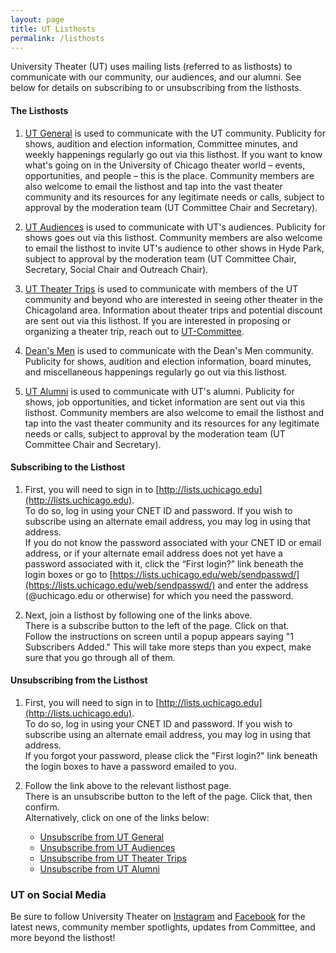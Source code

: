 ```yaml
---
layout: page
title: UT Listhosts
permalink: /listhosts
---
```


University Theater (UT) uses mailing lists (referred to as listhosts) to communicate with our community, our audiences, and our alumni. See below for details on subscribing to or unsubscribing from the listhosts.

#### The Listhosts

1. [UT General](https://lists.uchicago.edu/web/info/utheater-general) is used to communicate with the UT community. Publicity for shows, audition and election information, Committee minutes, and weekly happenings regularly go out via this listhost. If you want to know what's going on in the University of Chicago theater world – events, opportunities, and people – this is the place. Community members are also welcome to email the listhost and tap into the vast theater community and its resources for any legitimate needs or calls, subject to approval by the moderation team (UT Committee Chair and Secretary).

2. [UT Audiences](https://lists.uchicago.edu/web/info/ut-audiences) is used to communicate with UT's audiences. Publicity for shows goes out via this listhost. Community members are also welcome to email the listhost to invite UT's audience to other shows in Hyde Park, subject to approval by the moderation team (UT Committee Chair, Secretary, Social Chair and Outreach Chair).

3. [UT Theater Trips](https://lists.uchicago.edu/web/info/ut-theater-trips) is used to communicate with members of the UT community and beyond who are interested in seeing other theater in the Chicagoland area. Information about theater trips and potential discount are sent out via this listhost. If you are interested in proposing or organizing a theater trip, reach out to [UT-Committee](mailto:ut-committee@uchicago.edu). 

4. [Dean's Men](https://lists.uchicago.edu/web/info/shakespeare) is used to communicate with the Dean's Men community. Publicity for shows, audition and election information, board minutes, and miscellaneous happenings regularly go out via this listhost.

5. [UT Alumni](https://lists.uchicago.edu/web/info/ut-alum) is used to communicate with UT's alumni. Publicity for shows, job opportunities, and ticket information are sent out via this listhost. Community members are also welcome to email the listhost and tap into the vast theater community and its resources for any legitimate needs or calls, subject to approval by the moderation team (UT Committee Chair and Secretary).


#### Subscribing to the Listhost

1.  First, you will need to sign in to [http://lists.uchicago.edu](http://lists.uchicago.edu). <br>
    To do so, log in using your CNET ID and password. If you wish to subscribe using an alternate email address, you may log in using that address. <br>
    If you do not know the password associated with your CNET ID or email address, or if your alternate email address does not yet have a password associated with it, click the “First login?” link beneath the login boxes or go to [https://lists.uchicago.edu/web/sendpasswd/](https://lists.uchicago.edu/web/sendpasswd/) and enter the address (@uchicago.edu or otherwise) for which you need the password.

2.  Next, join a listhost by following one of the links above. <br>
    There is a subscribe button to the left of the page. Click on that. <br>
    Follow the instructions on screen until a popup appears saying "1 Subscribers Added." This will take more steps than you expect, make sure that you go through all of them.


#### Unsubscribing from the Listhost

1.  First, you will need to sign in to [http://lists.uchicago.edu](http://lists.uchicago.edu). <br>
    To do so, log in using your CNET ID and password. If you wish to subscribe using an alternate email address, you may log in using that address. <br>
    If you forgot your password, please click the "First login?" link beneath the login boxes to have a password emailed to you.

2.  Follow the link above to the relevant listhost page. <br>
    There is an unsubscribe button to the left of the page. Click that, then confirm. <br>
    Alternatively, click on one of the links below:
    * [Unsubscribe from UT General](https://lists.uchicago.edu/web/signoff/utheater-general)
    * [Unsubscribe from UT Audiences](https://lists.uchicago.edu/web/signoff/ut-audiences)
    * [Unsubscribe from UT Theater Trips](https://lists.uchicago.edu/web/signoff/ut-theater-trips)
    * [Unsubscribe from UT Alumni](https://lists.uchicago.edu/web/signoff/ut-alum)

### UT on Social Media

Be sure to follow University Theater on [Instagram](https://instagram.com/university.theater) and [Facebook](https://facebook.com/universitytheater) for the latest news, community member spotlights, updates from Committee, and more beyond the listhost!